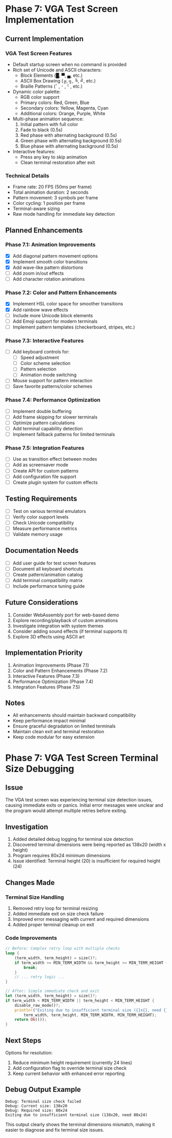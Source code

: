 # Phase 7: VGA Test Screen Implementation

## Current Implementation

### VGA Test Screen Features
- Default startup screen when no command is provided
- Rich set of Unicode and ASCII characters:
  - Block Elements (█, ▀, ▄, etc.)
  - ASCII Box Drawing (╔, ╗, ╚, ╝, etc.)
  - Braille Patterns (⠁, ⠂, ⠃, etc.)
- Dynamic color palette:
  - RGB color support
  - Primary colors: Red, Green, Blue
  - Secondary colors: Yellow, Magenta, Cyan
  - Additional colors: Orange, Purple, White
- Multi-phase animation sequence:
  1. Initial pattern with full color
  2. Fade to black (0.5s)
  3. Red phase with alternating background (0.5s)
  4. Green phase with alternating background (0.5s)
  5. Blue phase with alternating background (0.5s)
- Interactive features:
  - Press any key to skip animation
  - Clean terminal restoration after exit

### Technical Details
- Frame rate: 20 FPS (50ms per frame)
- Total animation duration: 2 seconds
- Pattern movement: 3 symbols per frame
- Color cycling: 1 position per frame
- Terminal-aware sizing
- Raw mode handling for immediate key detection

## Planned Enhancements

### Phase 7.1: Animation Improvements
- [x] Add diagonal pattern movement options
- [x] Implement smooth color transitions
- [x] Add wave-like pattern distortions
- [ ] Add zoom in/out effects
- [ ] Add character rotation animations

### Phase 7.2: Color and Pattern Enhancements
- [x] Implement HSL color space for smoother transitions
- [x] Add rainbow wave effects
- [ ] Include more Unicode block elements
- [ ] Add Emoji support for modern terminals
- [ ] Implement pattern templates (checkerboard, stripes, etc.)

### Phase 7.3: Interactive Features
- [ ] Add keyboard controls for:
  - [ ] Speed adjustment
  - [ ] Color scheme selection
  - [ ] Pattern selection
  - [ ] Animation mode switching
- [ ] Mouse support for pattern interaction
- [ ] Save favorite patterns/color schemes

### Phase 7.4: Performance Optimization
- [ ] Implement double buffering
- [ ] Add frame skipping for slower terminals
- [ ] Optimize pattern calculations
- [ ] Add terminal capability detection
- [ ] Implement fallback patterns for limited terminals

### Phase 7.5: Integration Features
- [ ] Use as transition effect between modes
- [ ] Add as screensaver mode
- [ ] Create API for custom patterns
- [ ] Add configuration file support
- [ ] Create plugin system for custom effects

## Testing Requirements
- [ ] Test on various terminal emulators
- [ ] Verify color support levels
- [ ] Check Unicode compatibility
- [ ] Measure performance metrics
- [ ] Validate memory usage

## Documentation Needs
- [ ] Add user guide for test screen features
- [ ] Document all keyboard shortcuts
- [ ] Create pattern/animation catalog
- [ ] Add terminal compatibility matrix
- [ ] Include performance tuning guide

## Future Considerations
1. Consider WebAssembly port for web-based demo
2. Explore recording/playback of custom animations
3. Investigate integration with system themes
4. Consider adding sound effects (if terminal supports it)
5. Explore 3D effects using ASCII art

## Implementation Priority
1. Animation Improvements (Phase 7.1)
2. Color and Pattern Enhancements (Phase 7.2)
3. Interactive Features (Phase 7.3)
4. Performance Optimization (Phase 7.4)
5. Integration Features (Phase 7.5)

## Notes
- All enhancements should maintain backward compatibility
- Keep performance impact minimal
- Ensure graceful degradation on limited terminals
- Maintain clean exit and terminal restoration
- Keep code modular for easy extension

# Phase 7: VGA Test Screen Terminal Size Debugging

## Issue
The VGA test screen was experiencing terminal size detection issues, causing immediate exits or panics. Initial error messages were unclear and the program would attempt multiple retries before exiting.

## Investigation
1. Added detailed debug logging for terminal size detection
2. Discovered terminal dimensions were being reported as 138x20 (width x height)
3. Program requires 80x24 minimum dimensions
4. Issue identified: Terminal height (20) is insufficient for required height (24)

## Changes Made

### Terminal Size Handling
1. Removed retry loop for terminal resizing
2. Added immediate exit on size check failure
3. Improved error messaging with current and required dimensions
4. Added proper terminal cleanup on exit

### Code Improvements
```rust
// Before: Complex retry loop with multiple checks
loop {
    (term_width, term_height) = size()?;
    if term_width >= MIN_TERM_WIDTH && term_height >= MIN_TERM_HEIGHT {
        break;
    }
    // ... retry logic ...
}

// After: Simple immediate check and exit
let (term_width, term_height) = size()?;
if term_width < MIN_TERM_WIDTH || term_height < MIN_TERM_HEIGHT {
    disable_raw_mode()?;
    println!("Exiting due to insufficient terminal size ({}x{}, need {}x{})",
        term_width, term_height, MIN_TERM_WIDTH, MIN_TERM_HEIGHT);
    return Ok(());
}
```

## Next Steps
Options for resolution:
1. Reduce minimum height requirement (currently 24 lines)
2. Add configuration flag to override terminal size check
3. Keep current behavior with enhanced error reporting

## Debug Output Example
```
Debug: Terminal size check failed
Debug: Current size: 138x20
Debug: Required size: 80x24
Exiting due to insufficient terminal size (138x20, need 80x24)
```

This output clearly shows the terminal dimensions mismatch, making it easier to diagnose and fix terminal size issues. 